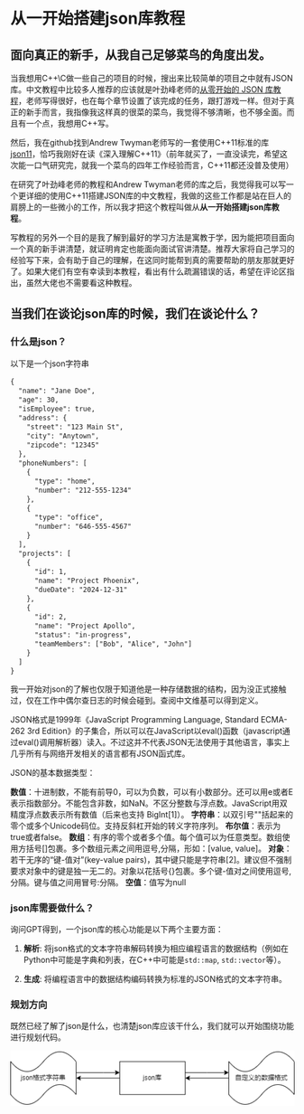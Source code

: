 # 从一开始搭建json库教程

## 面向真正的新手，从我自己足够菜鸟的角度出发。

当我想用C++\C做一些自己的项目的时候，搜出来比较简单的项目之中就有JSON库。中文教程中比较多人推荐的应该就是叶劲峰老师的[从零开始的 JSON 库教程](https://zhuanlan.zhihu.com/p/22457315)，老师写得很好，也在每个章节设置了该完成的任务，跟打游戏一样。但对于真正的新手而言，我指像我这样真的很菜的菜鸟，我觉得不够清晰，也不够全面。而且有一个点，我想用C++写。

然后，我在github找到Andrew Twyman老师写的一套使用C++11标准的库[json11](https://github.com/dropbox/json11)，恰巧我刚好在读《深入理解C++11》（前年就买了，一直没读完，希望这次能一口气研究完，就我一个菜鸟的四年工作经验而言，C++11都还没普及使用）

在研究了叶劲峰老师的教程和Andrew Twyman老师的库之后，我觉得我可以写一个更详细的使用C++11搭建JSON库的中文教程，我做的这些工作都是站在巨人的肩膀上的一些微小的工作，所以我才把这个教程叫做从**从一开始搭建json库教程**。

写教程的另外一个目的是我了解到最好的学习方法是寓教于学，因为能把项目面向一个真的新手讲清楚，就证明肯定也能面向面试官讲清楚。推荐大家将自己学习的经验写下来，会有助于自己的理解，在这同时能帮到真的需要帮助的朋友那就更好了。如果大佬们有空有幸读到本教程，看出有什么疏漏错误的话，希望在评论区指出，虽然大佬也不需要看这种教程。

## 当我们在谈论json库的时候，我们在谈论什么？

### 什么是json？

以下是一个json字符串
~~~
{
  "name": "Jane Doe",
  "age": 30,
  "isEmployee": true,
  "address": {
    "street": "123 Main St",
    "city": "Anytown",
    "zipcode": "12345"
  },
  "phoneNumbers": [
    {
      "type": "home",
      "number": "212-555-1234"
    },
    {
      "type": "office",
      "number": "646-555-4567"
    }
  ],
  "projects": [
    {
      "id": 1,
      "name": "Project Phoenix",
      "dueDate": "2024-12-31"
    },
    {
      "id": 2,
      "name": "Project Apollo",
      "status": "in-progress",
      "teamMembers": ["Bob", "Alice", "John"]
    }
  ]
}
~~~

我一开始对json的了解也仅限于知道他是一种存储数据的结构，因为没正式接触过，仅在工作中偶尔查日志的时候会碰到。查阅中文维基可以得到定义。

JSON格式是1999年《JavaScript Programming Language, Standard ECMA-262 3rd Edition》的子集合，所以可以在JavaScript以eval()函数（javascript通过eval()调用解析器）读入。不过这并不代表JSON无法使用于其他语言，事实上几乎所有与网络开发相关的语言都有JSON函式库。

JSON的基本数据类型：

**数值**：十进制数，不能有前导0，可以为负数，可以有小数部分。还可以用e或者E表示指数部分。不能包含非数，如NaN。不区分整数与浮点数。JavaScript用双精度浮点数表示所有数值（后来也支持 BigInt[1]）。
**字符串**：以双引号""括起来的零个或多个Unicode码位。支持反斜杠开始的转义字符序列。
**布尔值**：表示为true或者false。
**数组**：有序的零个或者多个值。每个值可以为任意类型。数组使用方括号[]包裹。多个数组元素之间用逗号,分隔，形如：[value, value]。
**对象**：若干无序的“键-值对”(key-value pairs)，其中键只能是字符串[2]。建议但不强制要求对象中的键是独一无二的。对象以花括号{}包裹。多个键-值对之间使用逗号,分隔。键与值之间用冒号:分隔。
**空值**：值写为null

### json库需要做什么？

询问GPT得到，一个json库的核心功能是以下两个主要方面：

1. **解析**: 将json格式的文本字符串解码转换为相应编程语言的数据结构（例如在Python中可能是字典和列表，在C++中可能是`std::map`, `std::vector`等）。

2. **生成**: 将编程语言中的数据结构编码转换为标准的JSON格式的文本字符串。


### 规划方向

既然已经了解了json是什么，也清楚json库应该干什么，我们就可以开始围绕功能进行规划代码。

![pics1](pics\\初版流程图.png)

